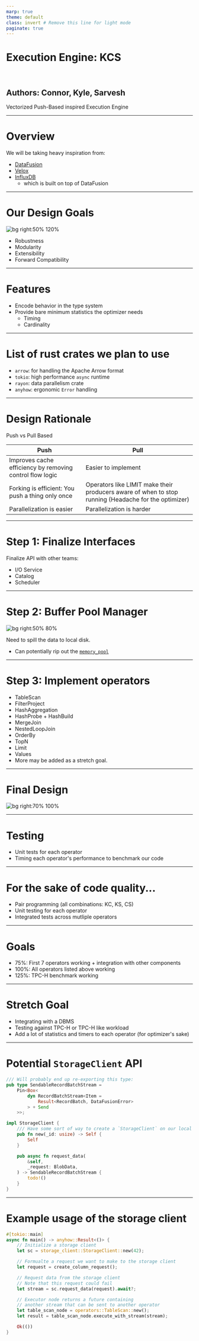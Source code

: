 ```yaml
---
marp: true
theme: default
class: invert # Remove this line for light mode
paginate: true
---
```


# Execution Engine: KCS

<br>

## **Authors: Connor, Kyle, Sarvesh**

Vectorized Push-Based inspired Execution Engine


---


# Overview

We will be taking heavy inspiration from:
* [DataFusion](https://arrow.apache.org/datafusion/)
* [Velox](https://velox-lib.io/)
* [InfluxDB](https://github.com/influxdata/influxdb)
    * which is built on top of DataFusion


---


# Our Design Goals

![bg right:50% 120%](./images/robustness.png)

* Robustness
* Modularity
* Extensibility
* Forward Compatibility


---


# Features

* Encode behavior in the type system
* Provide bare minimum statistics the optimizer needs
    * Timing
    * Cardinality


---


# List of rust crates we plan to use

* `arrow`: for handling the Apache Arrow format
* `tokio`: high performance `async` runtime
* `rayon`: data parallelism crate
* `anyhow`: ergonomic `Error` handling


---


# Design Rationale

Push vs Pull Based

| Push | Pull |
| ---  | ---  |
| Improves cache efficiency by removing control flow logic | Easier to implement |
| Forking is efficient: You push a thing only once | Operators like LIMIT make their producers aware of when to stop running (Headache for the optimizer) |
| Parallelization is easier | Parallelization is harder |


---


# Step 1: Finalize Interfaces

Finalize API with other teams:

* I/O Service
* Catalog
* Scheduler


---


# Step 2: Buffer Pool Manager

![bg right:50% 80%](./images/bufferpool.png)

Need to spill the data to local disk.

* Can potentially rip out the [`memory_pool`](https://docs.rs/datafusion/latest/datafusion/execution/memory_pool/index.html)


---


# Step 3: Implement operators

* TableScan
* FilterProject
* HashAggregation
* HashProbe + HashBuild
* MergeJoin
* NestedLoopJoin
* OrderBy
* TopN
* Limit
* Values
* More may be added as a stretch goal.


---


# Final Design

![bg right:70% 100%](./images/architecture.drawio.svg)


---


# Testing
* Unit tests for each operator
* Timing each operator's performance to benchmark our code


---


# For the sake of code quality...

* Pair programming (all combinations: KC, KS, CS)
* Unit testing for each operator
* Integrated tests across mutliple operators


---


# Goals

* 75%: First 7 operators working + integration with other components
* 100%: All operators listed above working
* 125%: TPC-H benchmark working


---


# Stretch Goal

* Integrating with a DBMS
* Testing against TPC-H or TPC-H like workload
* Add a lot of statistics and timers to each operator (for optimizer's sake)


---


# Potential `StorageClient` API

```rust
/// Will probably end up re-exporting this type:
pub type SendableRecordBatchStream =
    Pin<Box<
        dyn RecordBatchStream<Item =
            Result<RecordBatch, DataFusionError>
        > + Send
    >>;

impl StorageClient {
    /// Have some sort of way to create a `StorageClient` on our local node.
    pub fn new(_id: usize) -> Self {
        Self
    }

    pub async fn request_data(
        &self,
        _request: BlobData,
    ) -> SendableRecordBatchStream {
        todo!()
    }
}
```


---


# Example usage of the storage client

```rust
#[tokio::main]
async fn main() -> anyhow::Result<()> {
    // Initialize a storage client
    let sc = storage_client::StorageClient::new(42);

    // Formualte a request we want to make to the storage client
    let request = create_column_request();

    // Request data from the storage client
    // Note that this request could fail
    let stream = sc.request_data(request).await?;

    // Executor node returns a future containing
    // another stream that can be sent to another operator
    let table_scan_node = operators::TableScan::new();
    let result = table_scan_node.execute_with_stream(stream);

    Ok(())
}
```